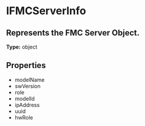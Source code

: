 # IFMCServerInfo

## Represents the FMC Server Object.

**Type:** object

## Properties
* modelName
* swVersion
* role
* modelId
* ipAddress
* uuid
* hwRole
